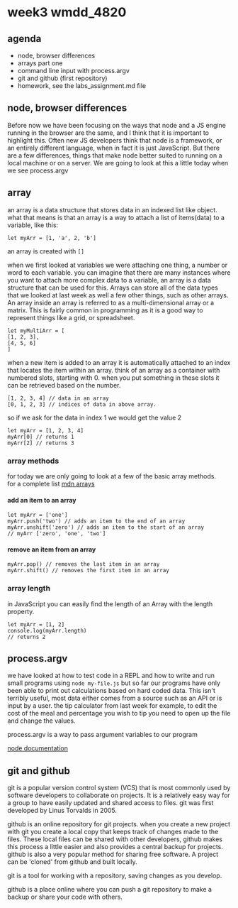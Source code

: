 # week3 wmdd_4820

## agenda
- node, browser differences
- arrays part one
- command line input with process.argv
- git and github (first repository)
- homework, see the labs_assignment.md file

## node, browser differences

Before now we have been focusing on the ways that node and a JS engine running
in the browser are the same, and I think that it is important to highlight this.
Often new JS developers think that node is a framework, or an entirely different
language, when in fact it is just JavaScript. But there are a few differences,
things that make node better suited to running on a local machine or on a
server. We are going to look at this a little today when we see process.argv

## array

an array is a data structure that stores data in an indexed list like object.
what that means is that an array is a way to attach a list of items(data) to a
variable, like this:

    let myArr = [1, 'a', 2, 'b']

an array is created with `[]`

when we first looked at variables we were attaching one thing, a number or word
to each variable. you can imagine that there are many instances where you want
to attach more complex data to a variable, an array is a data structure that can
be used for this. Arrays can store all of the data types that we looked at last
week as well a few other things, such as other arrays. An array inside an array
is referred to as a multi-dimensional array or a matrix. This is fairly common
in programming as it is a good way to represent things like a grid, or
spreadsheet.

    let myMultiArr = [
    [1, 2, 3],
    [4, 5, 6]
    ]

when a new item is added to an array it is automatically attached to an index
that locates the item within an array. think of an array as a container with
numbered slots, starting with 0. when you put something in these slots it can be
retrieved based on the number.

    [1, 2, 3, 4] // data in an array
    [0, 1, 2, 3] // indices of data in above array.

so if we ask for the data in index 1 we would get the value 2

    let myArr = [1, 2, 3, 4]
    myArr[0] // returns 1
    myArr[2] // returns 3

### array methods

for today we are only going to look at a few of the basic array methods.  
for a complete list [mdn
    arrays](https://developer.mozilla.org/en-US/docs/Web/JavaScript/Reference/Global_Objects/Array)


#### add an item to an array

    let myArr = ['one']
    myArr.push('two') // adds an item to the end of an array
    myArr.unshift('zero') // adds an item to the start of an array
    // myArr ['zero', 'one', 'two']

#### remove an item from an array

    myArr.pop() // removes the last item in an array
    myArr.shift() // removes the first item in an array

### array length

in JavaScript you can easily find the length of an Array with the length
property.

    let myArr = [1, 2]
    console.log(myArr.length)
    // returns 2


## process.argv

we have looked at how to test code in a REPL and how to write and run small
programs using `node my-file.js` but so far our programs have only been able to
print out calculations based on hard coded data. This isn't terribly useful,
most data either comes from a source such as an API or is input by a user. the
tip calculator from last week for example, to edit the cost of the meal and
percentage you wish to tip you need to open up the file and change the values.

process.argv is a way to pass argument variables to our program

[node
documentation](https://nodejs.org/dist/latest-v6.x/docs/api/process.html#process_process_argv)

## git and github

git is a popular version control system (VCS) that is most commonly used by
software developers to collaborate on projects. It is a relatively
easy way for a group to have easily updated and shared access to files. git was
first developed by Linus Torvalds in 2005.

github is an online repository for git projects. when you create a new project
with git you create a local copy that keeps track of changes made to the files.
These local files can be shared with other developers, github makes this process
a little easier and also provides a central backup for projects. github is also
a very popular method for sharing free software. A project can be 'cloned' from
github and built locally.

git is a tool for working with a repository, saving changes as you develop.

github is a place online where you can push a git repository to make a
backup or share your code with others.

